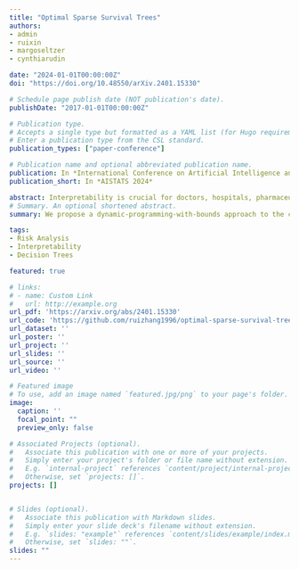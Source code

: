 ```yaml
---
title: "Optimal Sparse Survival Trees"
authors:
- admin
- ruixin
- margoseltzer
- cynthiarudin

date: "2024-01-01T00:00:00Z"
doi: "https://doi.org/10.48550/arXiv.2401.15330"

# Schedule page publish date (NOT publication's date).
publishDate: "2017-01-01T00:00:00Z"

# Publication type.
# Accepts a single type but formatted as a YAML list (for Hugo requirements).
# Enter a publication type from the CSL standard.
publication_types: ["paper-conference"]

# Publication name and optional abbreviated publication name.
publication: In *International Conference on Artificial Intelligence and Statistics(AISTATS), 2024*
publication_short: In *AISTATS 2024*

abstract: Interpretability is crucial for doctors, hospitals, pharmaceutical companies and biotechnology corporations to analyze and make decisions for high stakes problems that involve human health. Tree-based methods have been widely adopted for survival analysis due to their appealing interpretablility and their ability to capture complex relationships. However, most existing methods to produce survival trees rely on heuristic (or greedy) algorithms, which risk producing sub-optimal models. We present a dynamic-programming-with-bounds approach that finds provably-optimal sparse survival tree models, frequently in only a few seconds.
# Summary. An optional shortened abstract.
summary: We propose a dynamic-programming-with-bounds approach to the construction of provably-optimal sparse survival trees. We are often able to find optimal sparse trees in a few seconds.

tags:
- Risk Analysis
- Interpretability
- Decision Trees

featured: true

# links:
# - name: Custom Link
#   url: http://example.org
url_pdf: 'https://arxiv.org/abs/2401.15330'
url_code: 'https://github.com/ruizhang1996/optimal-sparse-survival-trees-public'
url_dataset: ''
url_poster: ''
url_project: ''
url_slides: ''
url_source: ''
url_video: ''

# Featured image
# To use, add an image named `featured.jpg/png` to your page's folder. 
image:
  caption: ''
  focal_point: ""
  preview_only: false

# Associated Projects (optional).
#   Associate this publication with one or more of your projects.
#   Simply enter your project's folder or file name without extension.
#   E.g. `internal-project` references `content/project/internal-project/index.md`.
#   Otherwise, set `projects: []`.
projects: []


# Slides (optional).
#   Associate this publication with Markdown slides.
#   Simply enter your slide deck's filename without extension.
#   E.g. `slides: "example"` references `content/slides/example/index.md`.
#   Otherwise, set `slides: ""`.
slides: ""
---
```


<!-- This work is driven by the results in my [previous paper](/publication/conference-paper/) on LLMs.

{{% callout note %}}
Create your slides in Markdown - click the *Slides* button to check out the example.
{{% /callout %}}

Add the publication's **full text** or **supplementary notes** here. You can use rich formatting such as including [code, math, and images](https://docs.hugoblox.com/content/writing-markdown-latex/).  -->
